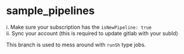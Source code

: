 # sample_pipelines

i. Make sure your subscription has the `isNewPipeline: true`  
ii. Sync your account (this is required to update gitlab with your subId)  

This branch is used to mess around with `runSh` type jobs.
